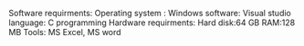 
Software requirments: 
             Operating system : Windows
             software: Visual studio
             language: C programming
Hardware requirments:
             Hard disk:64 GB
             RAM:128 MB
Tools: MS Excel, MS word 

